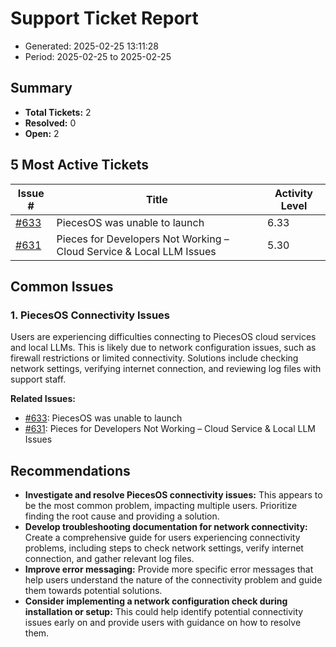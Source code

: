 # Support Ticket Report
- Generated: 2025-02-25 13:11:28
- Period: 2025-02-25 to 2025-02-25

## Summary
- **Total Tickets:** 2
- **Resolved:** 0
- **Open:** 2

## 5 Most Active Tickets
| Issue # | Title | Activity Level |
|---------|-------|----------------|
| [#633](https://github.com/pieces-app/support/issues/633) | PiecesOS was unable to launch | 6.33 |
| [#631](https://github.com/pieces-app/support/issues/631) | Pieces for Developers Not Working – Cloud Service & Local LLM Issues | 5.30 |

## Common Issues
### 1. PiecesOS Connectivity Issues
Users are experiencing difficulties connecting to PiecesOS cloud services and local LLMs. This is likely due to network configuration issues, such as firewall restrictions or limited connectivity. Solutions include checking network settings, verifying internet connection, and reviewing log files with support staff.

**Related Issues:**
- [#633](https://github.com/pieces-app/support/issues/633): PiecesOS was unable to launch
- [#631](https://github.com/pieces-app/support/issues/631): Pieces for Developers Not Working – Cloud Service & Local LLM Issues


## Recommendations
- **Investigate and resolve PiecesOS connectivity issues:** This appears to be the most common problem, impacting multiple users. Prioritize finding the root cause and providing a solution. 
- **Develop troubleshooting documentation for network connectivity:** Create a comprehensive guide for users experiencing connectivity problems, including steps to check network settings, verify internet connection, and gather relevant log files. 
- **Improve error messaging:** Provide more specific error messages that help users understand the nature of the connectivity problem and guide them towards potential solutions. 
- **Consider implementing a network configuration check during installation or setup:** This could help identify potential connectivity issues early on and provide users with guidance on how to resolve them. 
